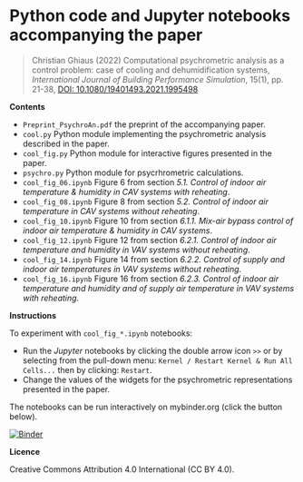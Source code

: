 # Python code and Jupyter notebooks accompanying the paper

> Christian Ghiaus (2022) Computational psychrometric analysis as a control problem: case of cooling and dehumidification systems, *International Journal of Building Performance Simulation*, 15(1), pp. 21-38, [DOI: 10.1080/19401493.2021.1995498](https://doi.org/10.1080/19401493.2021.1995498)


**Contents**

- `Preprint_PsychroAn.pdf` the preprint of the accompanying paper.
- `cool.py` Python module implementing the psychrometric analysis described in the paper.
- `cool_fig.py` Python module for interactive figures presented in the paper.
- `psychro.py` Python module for psycrhrometric calculations.
- `cool_fig_06.ipynb` Figure 6 from section *5.1. Control of indoor air temperature & humidity in CAV systems with reheating*.
- `cool_fig_08.ipynb` Figure 8 from section *5.2. Control of indoor air temperature in CAV systems without reheating*.
- `cool_fig_10.ipynb` Figure 10 from section *6.1.1. Mix-air bypass control of indoor air temperature & humidity in CAV systems*.
- `cool_fig_12.ipynb` Figure 12 from section *6.2.1. Control of indoor air temperature and humidity in VAV systems without reheating*.
- `cool_fig_14.ipynb` Figure 14 from section *6.2.2. Control of supply and indoor air temperatures in VAV systems without reheating*.
- `cool_fig_16.ipynb` Figure 16 from section *6.2.3. Control of indoor air temperature and humidity and of supply air temperature in VAV systems with reheating*.


**Instructions**

To experiment with `cool_fig_*.ipynb` notebooks:
- Run the *Jupyter* notebooks by clicking the double arrow icon `>>` or by selecting from the pull-down menu: `Kernel / Restart Kernel & Run All Cells...` then by clicking: `Restart`.
- Change the values of the widgets for the psychrometric representations presented in the paper.

The notebooks can be run interactively on mybinder.org (click the button below).

[![Binder](https://mybinder.org/badge_logo.svg)](https://mybinder.org/v2/gh/cghiaus/PsychroAn_cool/HEAD)


**Licence**

Creative Commons Attribution 4.0 International (CC BY 4.0).
